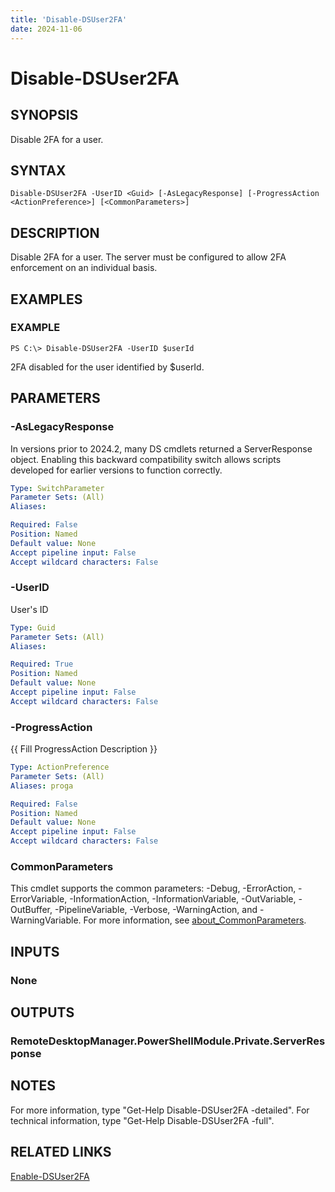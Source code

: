 ```yaml
---
title: 'Disable-DSUser2FA'
date: 2024-11-06
---
```



# Disable-DSUser2FA

## SYNOPSIS
Disable 2FA for a user.

## SYNTAX

```
Disable-DSUser2FA -UserID <Guid> [-AsLegacyResponse] [-ProgressAction <ActionPreference>] [<CommonParameters>]
```

## DESCRIPTION
Disable 2FA for a user.
The server must be configured to allow 2FA enforcement on an individual basis.

## EXAMPLES

### EXAMPLE
```
PS C:\> Disable-DSUser2FA -UserID $userId
```

2FA disabled for the user identified by $userId.

## PARAMETERS

### -AsLegacyResponse
In versions prior to 2024.2, many DS cmdlets returned a ServerResponse object.
Enabling this backward compatibility switch allows scripts developed for earlier versions to function correctly.

```yaml
Type: SwitchParameter
Parameter Sets: (All)
Aliases:

Required: False
Position: Named
Default value: None
Accept pipeline input: False
Accept wildcard characters: False
```

### -UserID
User's ID

```yaml
Type: Guid
Parameter Sets: (All)
Aliases:

Required: True
Position: Named
Default value: None
Accept pipeline input: False
Accept wildcard characters: False
```

### -ProgressAction
{{ Fill ProgressAction Description }}

```yaml
Type: ActionPreference
Parameter Sets: (All)
Aliases: proga

Required: False
Position: Named
Default value: None
Accept pipeline input: False
Accept wildcard characters: False
```

### CommonParameters
This cmdlet supports the common parameters: -Debug, -ErrorAction, -ErrorVariable, -InformationAction, -InformationVariable, -OutVariable, -OutBuffer, -PipelineVariable, -Verbose, -WarningAction, and -WarningVariable. For more information, see [about_CommonParameters](http://go.microsoft.com/fwlink/?LinkID=113216).

## INPUTS

### None
## OUTPUTS

### RemoteDesktopManager.PowerShellModule.Private.ServerResponse
## NOTES
For more information, type "Get-Help Disable-DSUser2FA -detailed".
For technical information, type "Get-Help Disable-DSUser2FA -full".

## RELATED LINKS

[Enable-DSUser2FA](http://127.0.0.1:1111/docs/Enable-DSUser2FA/)

